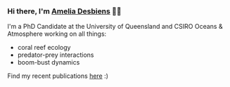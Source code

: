 ### Hi there, I'm [Amelia Desbiens](https://www.marinespatialecologylab.org/amelia-desbiens) 👋🏼

I'm a PhD Candidate at the University of Queensland and CSIRO Oceans & Atmosphere working on all things:
* coral reef ecology
* predator-prey interactions
* boom-bust dynamics

Find my recent publications [here](https://scholar.google.com.au/citations?user=1D6EFH4AAAAJ&hl=en) :)
